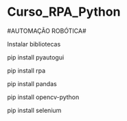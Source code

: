 # Curso_RPA_Python

#AUTOMAÇÃO ROBÓTICA#

Instalar bibliotecas

pip install pyautogui

pip install rpa

pip install pandas

pip install opencv-python

pip install selenium
